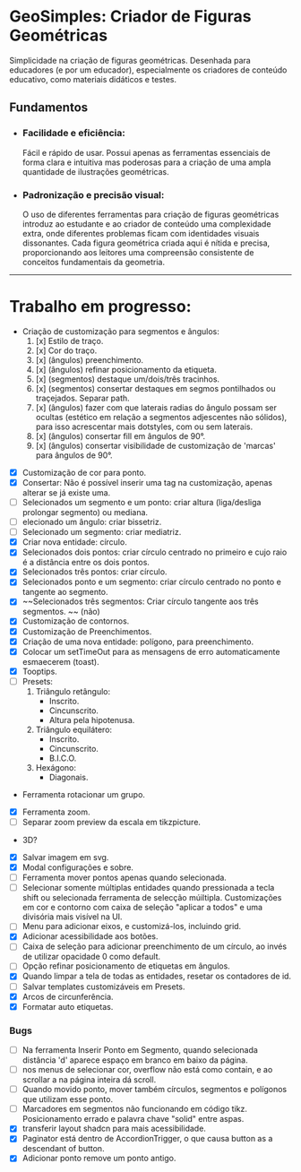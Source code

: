 # GeoSimples: Criador de Figuras Geométricas

Simplicidade na criação de figuras geométricas. Desenhada para educadores (e por um educador), especialmente os criadores de conteúdo educativo, como materiais didáticos e testes.

## Fundamentos

- ### Facilidade e eficiência:
  Fácil e rápido de usar. Possui apenas as ferramentas essenciais de forma clara e intuitiva mas poderosas para a criação de uma ampla quantidade de ilustrações geométricas.
- ### Padronização e precisão visual:
  O uso de diferentes ferramentas para criação de figuras geométricas introduz ao estudante e ao criador de conteúdo uma complexidade extra, onde diferentes problemas ficam com identidades visuais dissonantes. Cada figura geométrica criada aqui é nítida e precisa, proporcionando aos leitores uma compreensão consistente de conceitos fundamentais da geometria.

---

# Trabalho em progresso:

- Criação de customização para segmentos e ângulos:
  1. [x] Estilo de traço.
  2. [x] Cor do traço.
  3. [x] (ângulos) preenchimento.
  4. [x] (ângulos) refinar posicionamento da etiqueta.
  5. [x] (segmentos) destaque um/dois/três tracinhos.
  6. [x] (segmentos) consertar destaques em segmos pontilhados ou traçejados. Separar path.
  7. [x] (ângulos) fazer com que laterais radias do ângulo possam ser ocultas (estético em relação a segmentos adjescentes não sólidos), para isso acrescentar mais dotstyles, com ou sem laterais.
  8. [x] (ângulos) consertar fill em ângulos de 90°.
  9. [x] (ângulos) consertar visibilidade de customização de 'marcas' para ângulos de 90°.
- [x] Customização de cor para ponto.
- [x] Consertar: Não é possível inserir uma tag na customização, apenas alterar se já existe uma.
- [ ] Selecionados um segmento e um ponto: criar altura (liga/desliga prolongar segmento) ou mediana.
- [ ] elecionado um ângulo: criar bissetriz.
- [ ] Selecionado um segmento: criar mediatriz.
- [x] Criar nova entidade: círculo.
- [x] Selecionados dois pontos: criar círculo centrado no primeiro e cujo raio é a distância entre os dois pontos.
- [x] Selecionados três pontos: criar círculo.
- [x] Selecionados ponto e um segmento: criar círculo centrado no ponto e tangente ao segmento.
- [x] ~~Selecionados três segmentos: Criar círculo tangente aos três segmentos. ~~ (não)
- [x] Customização de contornos.
- [x] Customização de Preenchimentos.
- [x] Criação de uma nova entidade: polígono, para preenchimento.
- [x] Colocar um setTimeOut para as mensagens de erro automaticamente esmaecerem (toast).
- [x] Tooptips.
- [ ] Presets:
  1. Triângulo retângulo:
     - Inscrito.
     - Cincunscrito.
     - Altura pela hipotenusa.
  2. Triângulo equilátero:
     - Inscrito.
     - Cincunscrito.
     - B.I.C.O.
  3. Hexágono:
     - Diagonais.
- Ferramenta rotacionar um grupo.
- [x] Ferramenta zoom.
- [ ] Separar zoom preview da escala em tikzpicture.
- 3D?
- [x] Salvar imagem em svg.
- [x] Modal configurações e sobre.
- [ ] Ferramenta mover pontos apenas quando selecionada.
- [ ] Selecionar somente múltiplas entidades quando pressionada a tecla shift ou selecionada ferramenta de selecção múiltipla. Customizações em cor e contorno com caixa de seleção "aplicar a todos" e uma divisória mais visível na UI.
- [ ] Menu para adicionar eixos, e customizá-los, incluindo grid.
- [x] Adicionar acessibilidade aos botões.
- [ ] Caixa de seleção para adicionar preenchimento de um círculo, ao invés de utilizar opacidade 0 como default.
- [ ] Opção refinar posicionamento de etiquetas em ângulos.
- [x] Quando limpar a tela de todas as entidades, resetar os contadores de id.
- [ ] Salvar templates customizáveis em Presets.
- [x] Arcos de circunferência.
- [x] Formatar auto etiquetas.

### Bugs

- [ ] Na ferramenta Inserir Ponto em Segmento, quando selecionada distância 'd' aparece espaço em branco em baixo da página.
- [ ] nos menus de selecionar cor, overflow não está como contain, e ao scrollar a na página inteira dá scroll.
- [ ] Quando movido ponto, mover também círculos, segmentos e polígonos que utilizam esse ponto.
- [ ] Marcadores em segmentos não funcionando em código tikz. Posicionamento errado e palavra chave "solid" entre aspas.
- [x] transferir layout shadcn para mais acessibilidade.
- [x] Paginator está dentro de AccordionTrigger, o que causa button as a descendant of button.
- [x] Adicionar ponto remove um ponto antigo.